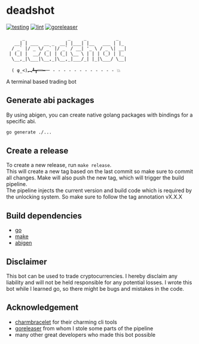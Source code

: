 # deadshot
[![testing](https://github.com/jon4hz/deadshot/actions/workflows/testing.yml/badge.svg)](https://github.com/jon4hz/deadshot/actions/workflows/testing.yml)
[![lint](https://github.com/jon4hz/deadshot/actions/workflows/lint.yml/badge.svg)](https://github.com/jon4hz/deadshot/actions/workflows/lint.yml)
[![goreleaser](https://github.com/jon4hz/deadshot/actions/workflows/goreleaser.yml/badge.svg)](https://github.com/jon4hz/deadshot/actions/workflows/goreleaser.yml)

```
      _                _     _           _   
   __| | ___  __ _  __| |___| |__   ___ | |_ 
  / _` |/ _ \/ _` |/ _` / __| '_ \ / _ \| __|
 | (_| |  __/ (_| | (_| \__ \ | | | (_) | |_ 
  \__,_|\___|\__,_|\__,_|___/_| |_|\___/ \__|
                                              
  ( φ_<)︻┻┳══━一 - - - - - - - - - - - - 💥   

```
A terminal based trading bot

## Generate abi packages
By using abigen, you can create native golang packages with bindings for a specific abi.  
```bash
go generate ./...
```

## Create a release
To create a new release, run `make release`.  
This will create a new tag based on the last commit so make sure to commit all changes. Make will also push the new tag, which will trigger the build pipeline.  
The pipeline injects the current version and build code which is required by the unlocking system. So make sure to follow the tag annotation vX.X.X 

## Build dependencies
- [go](https://go.dev/)
- [make](https://www.gnu.org/software/make/)
- [abigen](https://github.com/ethereum/go-ethereum)

## Disclaimer
This bot can be used to trade cryptocurrencies. I hereby disclaim any liability and will not be held responsible for any potential losses.
I wrote this bot while I learned go, so there might be bugs and mistakes in the code.

## Acknowledgement
- [charmbracelet](https://github.com/charmbracelet) for their charming cli tools
- [goreleaser](https://github.com/goreleaser) from whom I stole some parts of the pipeline 
- many other great developers who made this bot possible
